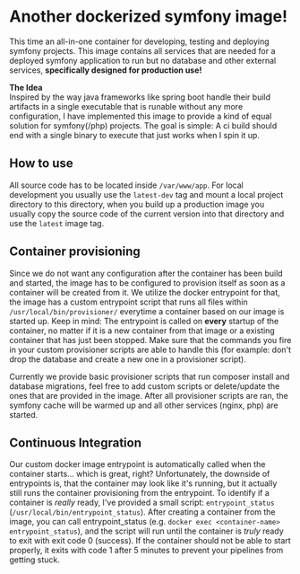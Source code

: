 # Another dockerized symfony image!
This time an all-in-one container for developing, testing and deploying symfony projects.
This image contains all services that are needed for a deployed symfony application to run but no database and other
external services, **specifically designed for production use!**
  
**The Idea**  
Inspired by the way java frameworks like spring boot handle their build artifacts in a single executable that is runable
without any more configuration, I have implemented this image to provide a kind of equal solution for symfony(/php) projects.
The goal is simple: A ci build should end with a single binary to execute that just works when I spin it up.

## How to use
All source code has to be located inside `/var/www/app`. For local development you usually use the `latest-dev` tag and
mount a local project directory to this directory, when you build up a production image you usually copy the source code
of the current version into that directory and use the `latest` image tag.

## Container provisioning
Since we do not want any configuration after the container has been build and started, the image has to be configured to
provision itself as soon as a container will be created from it. We utilize the docker entrypoint for that, the image
has a custom entrypoint script that runs all files within `/usr/local/bin/provisioner/` everytime a container based on
our image is started up. Keep in mind: The entrypoint is called on **every** startup of the container, no matter if it is
a new container from that image or a existing container that has just been stopped. Make sure that the commands you fire
in your custom provisioner scripts are able to handle this (for example: don't drop the database and create a new one in a
provisioner script).
  
Currently we provide basic provisioner scripts that run composer install and database migrations, feel free to add
custom scripts or delete/update the ones that are provided in the image. After all provisioner scripts are ran, the
symfony cache will be warmed up and all other services (nginx, php) are started.

## Continuous Integration
Our custom docker image entrypoint is automatically called when the container starts... which is great, right?
Unfortunately, the downside of entrypoints is, that the container may look like it's running, but it actually still runs
the container provisioning from the entrypoint. To identify if a container is *really* ready, I've provided a small
script: `entrypoint_status` (`/usr/local/bin/entrypoint_status`). After creating a container from the image, you can
call entrypoint_status (e.g. `docker exec <container-name> entrypoint_status`), and the script will run until the container
is *truly* ready to exit with exit code 0 (success). If the container should not be able to start properly, it exits with
code 1 after 5 minutes to prevent your pipelines from getting stuck.  